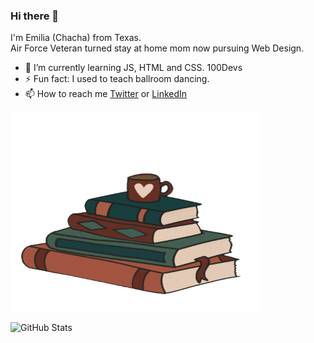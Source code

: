 ### Hi there 👋 

I'm Emilia (Chacha) from Texas.<br>
Air Force Veteran turned stay at home mom now pursuing Web Design.
<ul>
  <li>🌱 I’m currently learning JS, HTML and CSS. 100Devs</li>
  <li>⚡ Fun fact: I used to teach ballroom dancing.</li>
  <li>📫 How to reach me <a href="https://twitter.com/ChachaSmalls22">Twitter</a> or <a href="https://www.linkedin.com/in/emilia-menchaca-6a6902232/">LinkedIn</a></li>
</ul>
<p><img float="right" src="https://github.com/ChachaSmalls/ChachaSmalls/blob/main/giphy.gif" width="400" height="320" /></p>

![GitHub Stats](https://github-readme-stats.vercel.app/api?username=ChachaSmalls&theme=tokyonight)





